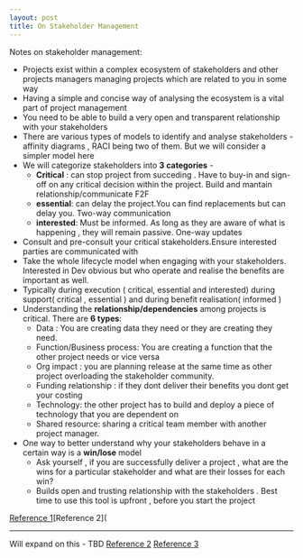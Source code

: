 ```yaml
---
layout: post
title: On Stakeholder Management
---
```


Notes on stakeholder management:

- Projects exist within a complex ecosystem of stakeholders and other projects managers managing projects which are related to you in some way 
- Having a simple and concise way of analysing the ecosystem is a vital part of project management
- You need to be able to build a very open and transparent relationship with your stakeholders 
- There are various types of models to identify and analyse stakeholders - affinity diagrams , RACI being two of them. But we will consider a simpler model here
- We will categorize stakeholders into **3 categories** -
  - **Critical** : can stop project from succeding . Have to buy-in and sign-off on any critical decision within the project. Build and mantain relationship/communicate F2F
  - **essential**: can delay the project.You can find replacements but can delay you. Two-way communication
  - **interested**: Must be informed. As long as they are aware of what is happening , they will remain passive. One-way updates
- Consult and pre-consult your critical stakeholders.Ensure interested parties are communicated with
- Take the whole lifecycle model when engaging with your stakeholders. Interested in Dev obvious but who operate and realise the benefits are important as well.
- Typically during execution ( critical, essential and interested) during support( critical , essential ) and during benefit realisation( informed )
- Understanding the **relationship/dependencies** among projects is critical. There are **6 types**:
  - Data : You are creating data they need or they are creating they need.
  - Function/Business process: You are creating a function that the other project needs or vice versa
  - Org impact : you are planning release at the same time as other project overloading the stakeholder community.
  - Funding relationship : if they dont deliver their benefits you dont get your costing
  - Technology: the other project has to build and deploy a piece of technology that you are dependent on
  - Shared resource: sharing a critical team member with another project manager. 
- One way to better understand why your stakeholders behave in a certain way is a **win/lose** model
  - Ask yourself , if you are successfully deliver a project , what are the wins for a particular stakeholder and what are their losses for each win?
  - Builds open and trusting relationship with the stakeholders . Best time to use this tool is upfront , before you start the project

[Reference 1](https://youtu.be/zx8s2aAkTeU)[Reference 2]([
](https://minimumviableproject.beehiiv.com/p/stepbystep-guide-master-stakeholder-management)
- -------------------------------------------
Will expand on this - TBD
[Reference 2](https://minimumviableproject.beehiiv.com/p/stepbystep-guide-master-stakeholder-management)
[Reference 3](https://buildingromes.substack.com/p/lessons-stakeholder-management)


